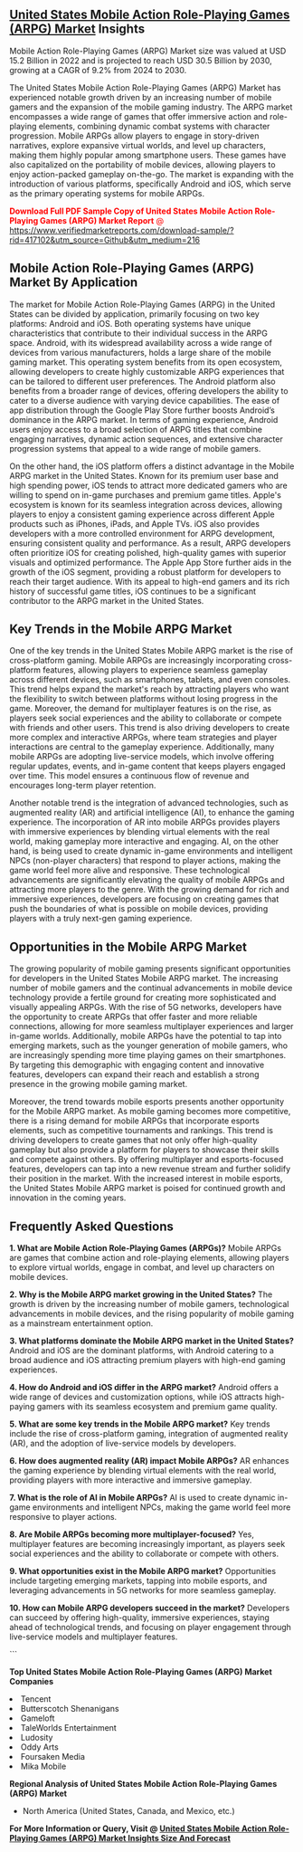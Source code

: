 <h2><a href="https://www.verifiedmarketreports.com/download-sample/?rid=417102&amp;utm_source=Github&amp;utm_medium=216" target="_blank">United States Mobile Action Role-Playing Games (ARPG) Market</a> Insights</h2><p>Mobile Action Role-Playing Games (ARPG) Market size was valued at USD 15.2 Billion in 2022 and is projected to reach USD 30.5 Billion by 2030, growing at a CAGR of 9.2% from 2024 to 2030.</p><p><p>The United States Mobile Action Role-Playing Games (ARPG) Market has experienced notable growth driven by an increasing number of mobile gamers and the expansion of the mobile gaming industry. The ARPG market encompasses a wide range of games that offer immersive action and role-playing elements, combining dynamic combat systems with character progression. Mobile ARPGs allow players to engage in story-driven narratives, explore expansive virtual worlds, and level up characters, making them highly popular among smartphone users. These games have also capitalized on the portability of mobile devices, allowing players to enjoy action-packed gameplay on-the-go. The market is expanding with the introduction of various platforms, specifically Android and iOS, which serve as the primary operating systems for mobile ARPGs. <p><span class=""><span style="color: #ff0000;"><strong>Download Full PDF Sample Copy of United States Mobile Action Role-Playing Games (ARPG) Market Report</strong> @ </span><a href="https://www.verifiedmarketreports.com/download-sample/?rid=417102&amp;utm_source=Github&amp;utm_medium=216" target="_blank">https://www.verifiedmarketreports.com/download-sample/?rid=417102&amp;utm_source=Github&amp;utm_medium=216</a></span></p></p><h2>Mobile Action Role-Playing Games (ARPG) Market By Application</h2><p>The market for Mobile Action Role-Playing Games (ARPG) in the United States can be divided by application, primarily focusing on two key platforms: Android and iOS. Both operating systems have unique characteristics that contribute to their individual success in the ARPG space. Android, with its widespread availability across a wide range of devices from various manufacturers, holds a large share of the mobile gaming market. This operating system benefits from its open ecosystem, allowing developers to create highly customizable ARPG experiences that can be tailored to different user preferences. The Android platform also benefits from a broader range of devices, offering developers the ability to cater to a diverse audience with varying device capabilities. The ease of app distribution through the Google Play Store further boosts Android’s dominance in the ARPG market. In terms of gaming experience, Android users enjoy access to a broad selection of ARPG titles that combine engaging narratives, dynamic action sequences, and extensive character progression systems that appeal to a wide range of mobile gamers.</p><p>On the other hand, the iOS platform offers a distinct advantage in the Mobile ARPG market in the United States. Known for its premium user base and high spending power, iOS tends to attract more dedicated gamers who are willing to spend on in-game purchases and premium game titles. Apple's ecosystem is known for its seamless integration across devices, allowing players to enjoy a consistent gaming experience across different Apple products such as iPhones, iPads, and Apple TVs. iOS also provides developers with a more controlled environment for ARPG development, ensuring consistent quality and performance. As a result, ARPG developers often prioritize iOS for creating polished, high-quality games with superior visuals and optimized performance. The Apple App Store further aids in the growth of the iOS segment, providing a robust platform for developers to reach their target audience. With its appeal to high-end gamers and its rich history of successful game titles, iOS continues to be a significant contributor to the ARPG market in the United States.</p><h2>Key Trends in the Mobile ARPG Market</h2><p>One of the key trends in the United States Mobile ARPG market is the rise of cross-platform gaming. Mobile ARPGs are increasingly incorporating cross-platform features, allowing players to experience seamless gameplay across different devices, such as smartphones, tablets, and even consoles. This trend helps expand the market's reach by attracting players who want the flexibility to switch between platforms without losing progress in the game. Moreover, the demand for multiplayer features is on the rise, as players seek social experiences and the ability to collaborate or compete with friends and other users. This trend is also driving developers to create more complex and interactive ARPGs, where team strategies and player interactions are central to the gameplay experience. Additionally, many mobile ARPGs are adopting live-service models, which involve offering regular updates, events, and in-game content that keeps players engaged over time. This model ensures a continuous flow of revenue and encourages long-term player retention.</p><p>Another notable trend is the integration of advanced technologies, such as augmented reality (AR) and artificial intelligence (AI), to enhance the gaming experience. The incorporation of AR into mobile ARPGs provides players with immersive experiences by blending virtual elements with the real world, making gameplay more interactive and engaging. AI, on the other hand, is being used to create dynamic in-game environments and intelligent NPCs (non-player characters) that respond to player actions, making the game world feel more alive and responsive. These technological advancements are significantly elevating the quality of mobile ARPGs and attracting more players to the genre. With the growing demand for rich and immersive experiences, developers are focusing on creating games that push the boundaries of what is possible on mobile devices, providing players with a truly next-gen gaming experience.</p><h2>Opportunities in the Mobile ARPG Market</h2><p>The growing popularity of mobile gaming presents significant opportunities for developers in the United States Mobile ARPG market. The increasing number of mobile gamers and the continual advancements in mobile device technology provide a fertile ground for creating more sophisticated and visually appealing ARPGs. With the rise of 5G networks, developers have the opportunity to create ARPGs that offer faster and more reliable connections, allowing for more seamless multiplayer experiences and larger in-game worlds. Additionally, mobile ARPGs have the potential to tap into emerging markets, such as the younger generation of mobile gamers, who are increasingly spending more time playing games on their smartphones. By targeting this demographic with engaging content and innovative features, developers can expand their reach and establish a strong presence in the growing mobile gaming market.</p><p>Moreover, the trend towards mobile esports presents another opportunity for the Mobile ARPG market. As mobile gaming becomes more competitive, there is a rising demand for mobile ARPGs that incorporate esports elements, such as competitive tournaments and rankings. This trend is driving developers to create games that not only offer high-quality gameplay but also provide a platform for players to showcase their skills and compete against others. By offering multiplayer and esports-focused features, developers can tap into a new revenue stream and further solidify their position in the market. With the increased interest in mobile esports, the United States Mobile ARPG market is poised for continued growth and innovation in the coming years.</p><h2>Frequently Asked Questions</h2><p><strong>1. What are Mobile Action Role-Playing Games (ARPGs)?</strong> Mobile ARPGs are games that combine action and role-playing elements, allowing players to explore virtual worlds, engage in combat, and level up characters on mobile devices.</p><p><strong>2. Why is the Mobile ARPG market growing in the United States?</strong> The growth is driven by the increasing number of mobile gamers, technological advancements in mobile devices, and the rising popularity of mobile gaming as a mainstream entertainment option.</p><p><strong>3. What platforms dominate the Mobile ARPG market in the United States?</strong> Android and iOS are the dominant platforms, with Android catering to a broad audience and iOS attracting premium players with high-end gaming experiences.</p><p><strong>4. How do Android and iOS differ in the ARPG market?</strong> Android offers a wide range of devices and customization options, while iOS attracts high-paying gamers with its seamless ecosystem and premium game quality.</p><p><strong>5. What are some key trends in the Mobile ARPG market?</strong> Key trends include the rise of cross-platform gaming, integration of augmented reality (AR), and the adoption of live-service models by developers.</p><p><strong>6. How does augmented reality (AR) impact Mobile ARPGs?</strong> AR enhances the gaming experience by blending virtual elements with the real world, providing players with more interactive and immersive gameplay.</p><p><strong>7. What is the role of AI in Mobile ARPGs?</strong> AI is used to create dynamic in-game environments and intelligent NPCs, making the game world feel more responsive to player actions.</p><p><strong>8. Are Mobile ARPGs becoming more multiplayer-focused?</strong> Yes, multiplayer features are becoming increasingly important, as players seek social experiences and the ability to collaborate or compete with others.</p><p><strong>9. What opportunities exist in the Mobile ARPG market?</strong> Opportunities include targeting emerging markets, tapping into mobile esports, and leveraging advancements in 5G networks for more seamless gameplay.</p><p><strong>10. How can Mobile ARPG developers succeed in the market?</strong> Developers can succeed by offering high-quality, immersive experiences, staying ahead of technological trends, and focusing on player engagement through live-service models and multiplayer features.</p>```</p><p><strong>Top United States Mobile Action Role-Playing Games (ARPG) Market Companies</strong></p><div data-test-id=""><p><li>Tencent</li><li> Butterscotch Shenanigans</li><li> Gameloft</li><li> TaleWorlds Entertainment</li><li> Ludosity</li><li> Oddy Arts</li><li> Foursaken Media</li><li> Mika Mobile</li></p><div><strong>Regional Analysis of&nbsp;United States Mobile Action Role-Playing Games (ARPG) Market</strong></div><ul><li dir="ltr"><p dir="ltr">North America&nbsp;(United States, Canada, and Mexico, etc.)</p></li></ul><p><strong>For More Information or Query, Visit @&nbsp;</strong><strong><a href="https://www.verifiedmarketreports.com/product/mobile-action-role-playing-games-arpg-market/?utm_source=Github&amp;utm_medium=216" target="_blank">United States Mobile Action Role-Playing Games (ARPG) Market Insights Size And Forecast</a></strong></p></div>
